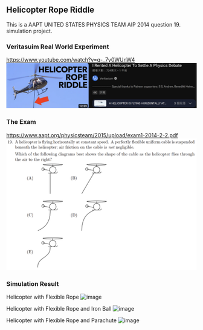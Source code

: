 ## Helicopter Rope Riddle
This is a AAPT UNITED STATES PHYSICS TEAM AIP 2014 question 19. simulation project.

### Veritasuim Real World Experiment
https://www.youtube.com/watch?v=q-_7y0WUnW4
![image](https://github.com/Junluo1109/Vpython-Helicopter/blob/main/Veritasuim%20Real%20World%20Experiment.png?raw=true)

### The Exam
https://www.aapt.org/physicsteam/2015/upload/exam1-2014-2-2.pdf
![image](https://github.com/Junluo1109/Vpython-Helicopter/blob/main/exam.png?raw=true)

### Simulation Result
Helicopter with Flexible Rope 
![image](https://github.com/Junluo1109/Vpython-Helicopter/blob/main/Helicopter.gif)

Helicopter with Flexible Rope and Iron Ball
![image](https://github.com/Junluo1109/Vpython-Helicopter/blob/main/Helicopter-ironball.gif)

Helicopter with Flexible Rope and Parachute
![image](https://github.com/Junluo1109/Vpython-Helicopter/blob/main/Helicopter-parachute.gif)
